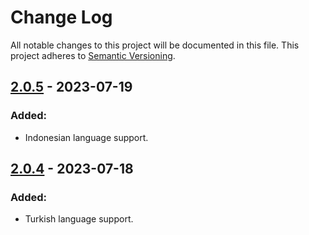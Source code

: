 
# Change Log

All notable changes to this project will be documented in this file.
This project adheres to [Semantic Versioning](http://semver.org/).

## [2.0.5](https://github.com/VDS13/telegram-inline-calendar/compare/2.0.4...2.0.5) - 2023-07-19

### Added:

* Indonesian language support.

## [2.0.4](https://github.com/VDS13/telegram-inline-calendar/compare/2.0.3...2.0.4) - 2023-07-18

### Added:

* Turkish language support.